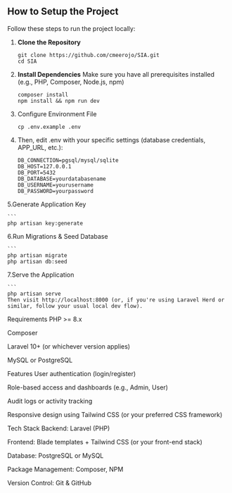## How to Setup the Project

Follow these steps to run the project locally:

1. **Clone the Repository**
   ```
   git clone https://github.com/cmeerojo/SIA.git
   cd SIA
2. **Install Dependencies**
Make sure you have all prerequisites installed (e.g., PHP, Composer, Node.js, npm)

    ```
    composer install
    npm install && npm run dev

3. Configure Environment File

    ```
    cp .env.example .env
    
4. Then, edit .env with your specific settings (database credentials, APP_URL, etc.):

    ```
    DB_CONNECTION=pgsql/mysql/sqlite
    DB_HOST=127.0.0.1
    DB_PORT=5432
    DB_DATABASE=yourdatabasename
    DB_USERNAME=yourusername
    DB_PASSWORD=yourpassword

5.Generate Application Key

    ```
    php artisan key:generate
    
6.Run Migrations & Seed Database

    ```
    php artisan migrate
    php artisan db:seed

7.Serve the Application

    ```
    php artisan serve
    Then visit http://localhost:8000 (or, if you're using Laravel Herd or similar, follow your usual local dev flow).

Requirements
PHP >= 8.x

Composer

Laravel 10+ (or whichever version applies)

MySQL or PostgreSQL

Features
User authentication (login/register)

Role-based access and dashboards (e.g., Admin, User)

Audit logs or activity tracking

Responsive design using Tailwind CSS (or your preferred CSS framework)

Tech Stack
Backend: Laravel (PHP)

Frontend: Blade templates + Tailwind CSS (or your front-end stack)

Database: PostgreSQL or MySQL

Package Management: Composer, NPM

Version Control: Git & GitHub
